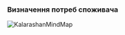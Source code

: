 ### Визначення потреб споживача

![KalarashanMindMap](https://user-images.githubusercontent.com/99178092/188468788-6589bbf6-74d3-4445-b6e2-d40f084d5917.jpg)
